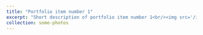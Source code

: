```yaml
---
title: "Portfolio item number 1"
excerpt: "Short description of portfolio item number 1<br/><img src='/images/500x300.png'>"
collection: some-photos
---
```

